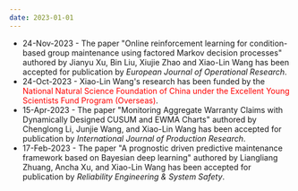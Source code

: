 ```yaml
---
date: 2023-01-01
---
```

<ul>
  <li>24-Nov-2023 - The paper "Online reinforcement learning for condition-based group maintenance using factored Markov decision processes" authored by Jianyu Xu, Bin Liu, Xiujie Zhao and Xiao-Lin Wang has been accepted for publication by <i>European Journal of Operational Research</i>.</li>
  <li>24-Oct-2023 - Xiao-Lin Wang's research has been funded by the <font color="#FF0000">National Natural Science Foundation of China under the Excellent Young Scientists Fund Program (Overseas)</font>.</li>
  <li>15-Apr-2023 - The paper "Monitoring Aggregate Warranty Claims with Dynamically Designed CUSUM and EWMA Charts" authored by Chenglong Li, Junjie Wang, and Xiao-Lin Wang has been accepted for publication by <i>International Journal of Production Research</i>.</li>
  <li>17-Feb-2023 - The paper "A prognostic driven predictive maintenance framework based on Bayesian deep learning" authored by Liangliang Zhuang, Ancha Xu, and Xiao-Lin Wang has been accepted for publication by <i>Reliability Engineering & System Safety</i>.</li>
<ul>
